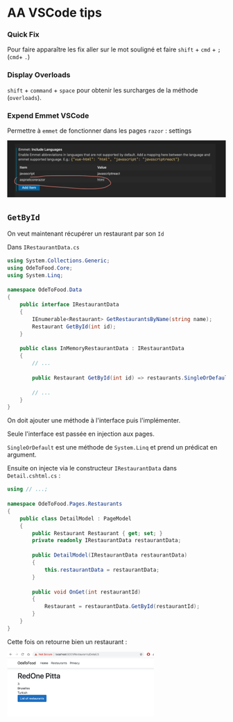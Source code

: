# AA VSCode tips

### Quick Fix

Pour faire apparaître les fix aller sur le mot souligné et faire `shift` + `cmd` + `;` (`cmd`+ `.`)

### Display Overloads

`shift` + `command` + `space` pour obtenir les surcharges de la méthode (`overloads`).

### Expend Emmet VSCode

Permettre à `emmet` de fonctionner dans les pages `razor` : settings

<img src="assets/Screenshot2020-10-29at15.16.51.png" alt="Screenshot 2020-10-29 at 15.16.51" style="zoom:50%;" />

## `GetById`

On veut maintenant récupérer un restaurant par son `Id`

Dans `IRestaurantData.cs`

```cs
using System.Collections.Generic;
using OdeToFood.Core;
using System.Linq;

namespace OdeToFood.Data
{
    public interface IRestaurantData
    {
        IEnumerable<Restaurant> GetRestaurantsByName(string name);
        Restaurant GetById(int id);
    }

    public class InMemoryRestaurantData : IRestaurantData
    {
		// ...

        public Restaurant GetById(int id) => restaurants.SingleOrDefault(r => r.Id == id);

        // ...
    }
}
```

On doit ajouter une méthode à l'interface puis l'implémenter.

Seule l'interface est passée en injection aux pages.

`SingleOrDefault` est une méthode de `System.Linq` et prend un prédicat en argument.

Ensuite on injecte via le constructeur `IRestaurantData` dans `Detail.cshtml.cs` :

```csharp
using // ...;

namespace OdeToFood.Pages.Restaurants
{
    public class DetailModel : PageModel
    {
        public Restaurant Restaurant { get; set; }
        private readonly IRestaurantData restaurantData;

        public DetailModel(IRestaurantData restaurantData)
        {
            this.restaurantData = restaurantData;
        }

        public void OnGet(int restaurantId)
        {
            Restaurant = restaurantData.GetById(restaurantId);
        }
    }
}
```

Cette fois on retourne bien un restaurant :

<img src="assets/Screenshot2020-10-29at17.18.46.png" alt="Screenshot 2020-10-29 at 17.18.46" style="zoom:33%;" />
